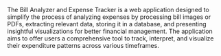 The Bill Analyzer and Expense Tracker is a web application designed to simplify the process of analyzing expenses by processing bill images or PDFs, extracting relevant data, storing it in a database, and presenting insightful visualizations for better financial management. The application aims to offer users a comprehensive tool to track, interpret, and visualize their expenditure patterns across various timeframes.
